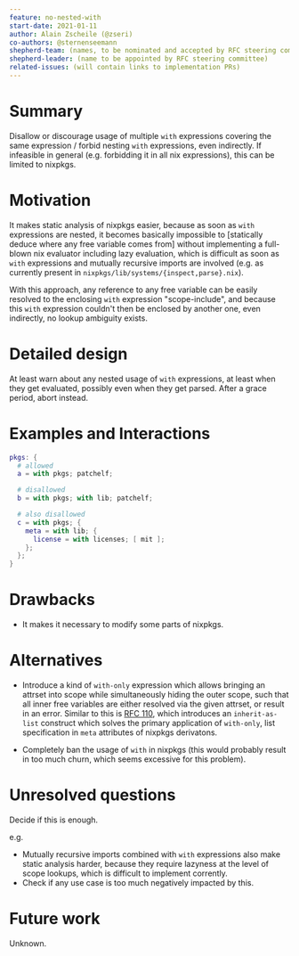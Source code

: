 ```yaml
---
feature: no-nested-with
start-date: 2021-01-11
author: Alain Zscheile (@zseri)
co-authors: @sternenseemann
shepherd-team: (names, to be nominated and accepted by RFC steering committee)
shepherd-leader: (name to be appointed by RFC steering committee)
related-issues: (will contain links to implementation PRs)
---
```


# Summary
[summary]: #summary

Disallow or discourage usage of multiple `with` expressions covering
the same expression / forbid nesting `with` expressions, even indirectly.
If infeasible in general (e.g. forbidding it in all nix expressions),
this can be limited to nixpkgs.

# Motivation
[motivation]: #motivation

It makes static analysis of nixpkgs easier, because as soon as `with`
expressions are nested, it becomes basically impossible to [statically
deduce where any free variable comes from] without implementing a
full-blown nix evaluator including lazy evaluation, which is difficult as
soon as `with` expressions and mutually recursive imports are involved
(e.g. as currently present in `nixpkgs/lib/systems/{inspect,parse}.nix`).

With this approach, any reference to any free variable can be easily
resolved to the enclosing `with` expression "scope-include", and
because this `with` expression couldn't then be enclosed by another
one, even indirectly, no lookup ambiguity exists.

# Detailed design
[design]: #detailed-design

At least warn about any nested usage of `with` expressions, at least when they get evaluated,
possibly even when they get parsed. After a grace period, abort instead.

# Examples and Interactions
[examples-and-interactions]: #examples-and-interactions

```nix
pkgs: {
  # allowed
  a = with pkgs; patchelf;

  # disallowed
  b = with pkgs; with lib; patchelf;

  # also disallowed
  c = with pkgs; {
    meta = with lib; {
      license = with licenses; [ mit ];
    };
  };
}
```

# Drawbacks
[drawbacks]: #drawbacks

* It makes it necessary to modify some parts of nixpkgs.

# Alternatives
[alternatives]: #alternatives

* Introduce a kind of `with-only` expression which allows bringing an attrset
  into scope while simultaneously hiding the outer scope, such that all
  inner free variables are either resolved via the given attrset, or
  result in an error.
  Similar to this is [RFC 110](https://github.com/NixOS/rfcs/pull/110),
  which introduces an `inherit-as-list` construct which solves the primary
  application of `with-only`, list specification in `meta` attributes of
  nixpkgs derivatons.

* Completely ban the usage of `with` in nixpkgs (this would probably result in
  too much churn, which seems excessive for this problem).

# Unresolved questions
[unresolved]: #unresolved-questions

Decide if this is enough.

e.g.
* Mutually recursive imports combined with `with` expressions also make static
  analysis harder, because they require lazyness at the level of scope lookups,
  which is difficult to implement corrently.
* Check if any use case is too much negatively impacted by this.

# Future work
[future]: #future-work

Unknown.
